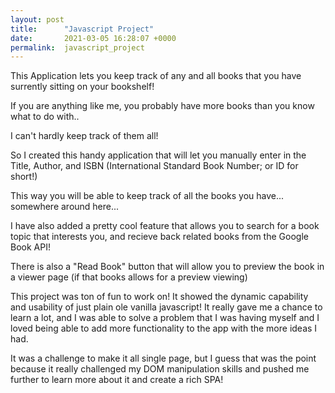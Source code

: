 ```yaml
---
layout: post
title:      "Javascript Project"
date:       2021-03-05 16:28:07 +0000
permalink:  javascript_project
---
```



This Application lets you keep track of any and all books that you have surrently sitting on your bookshelf!

If you are anything like me, you probably have more books than you know what to do with..

I can't hardly keep track of them all!

So I created this handy application that will let you manually enter in the Title, Author, and ISBN (International Standard Book Number; or ID for short!)

This way you will be able to keep track of all the books you have... somewhere around here...

I have also added a pretty cool feature that allows you to search for a book topic that interests you, and recieve back related books from the Google Book API!

There is also a "Read Book" button that will allow you to preview the book in a viewer page (if that books allows for a preview viewing)


This project was ton of fun to work on! It showed the dynamic capability and usability of just plain ole vanilla javascript! It really gave me a chance to learn a lot, and I was able to solve a problem that I was having myself and I loved being able to add more functionality to the app with the more ideas I had. 

It was a challenge to make it all single page, but I guess that was the point because it really challenged my DOM manipulation skills and pushed me further to learn more about it and create a rich SPA!
